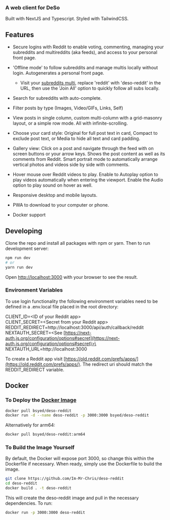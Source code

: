 ### A web client for DeSo

Built with NextJS and Typescript. Styled with TailwindCSS. 

## Features

- Secure logins with Reddit to enable voting, commenting, managing your subreddits and multireddits (aka feeds), and access to your personal front page. 

- 'Offline mode' to follow subreddits and manage multis locally without login. Autogenerates a personal front page. 
  - Visit your [subreddits multi](https://www.reddit.com/subreddits), replace 'reddit' with 'deso-reddit' in the URL, then use the 'Join All' option to quickly follow all subs locally. 

- Search for subreddits with auto-complete. 

- Filter posts by type (Images, Video/GIFs, Links, Self)  

- View posts in single column, custom multi-column with a grid-masonry layout, or a simple row mode. All with infinite-scrolling. 

- Choose your card style: Original for full post text in card, Compact to exclude post text, or Media to hide all text and card padding. 

- Gallery view: Click on a post and navigate through the feed with on screen buttons or your arrow keys. Shows the post content as well as its comments from Reddit. Smart portrait mode to automatically arrange vertical photos and videos side by side with comments. 

- Hover mouse over Reddit videos to play. Enable to Autoplay option to play videos automatically when entering the viewport. Enable the Audio option to play sound on hover as well.

- Responsive desktop and mobile layouts.  

- PWA to download to your computer or phone. 

- Docker support


## Developing

Clone the repo and install all packages with npm or yarn. Then to run development server: 

```sh
npm run dev
# or
yarn run dev
```
Open [http://localhost:3000](http://localhost:3000) with your browser to see the result.

### Environment Variables
To use login functionality the following environment variables need to be defined in a .env.local file placed in the root directory: 

CLIENT_ID=\<ID of your Reddit app>\
CLIENT_SECRET=\<Secret from your Reddit app>\
REDDIT_REDIRECT=http://localhost:3000/api/auth/callback/reddit  
NEXTAUTH_SECRET=\<See [https://next-auth.js.org/configuration/options#secret](https://next-auth.js.org/configuration/options#secret)>\
NEXTAUTH_URL=http://localhost:3000

To create a Reddit app visit [https://old.reddit.com/prefs/apps/](https://old.reddit.com/prefs/apps/). 
The redirect uri should match the REDDIT_REDIRECT variable. 


## Docker

### To Deploy the [Docker Image](https://hub.docker.com/r/bsyed/deso-reddit)

```sh
docker pull bsyed/deso-reddit
docker run -d --name deso-reddit -p 3000:3000 bsyed/deso-reddit
```

Alternatively for arm64: 

```sh
docker pull bsyed/deso-reddit:arm64
```

### To Build the Image Yourself 

By default, the Docker will expose port 3000, so change this within the
Dockerfile if necessary. When ready, simply use the Dockerfile to
build the image.

```sh
git clone https://github.com/Im-Mr-Chris/deso-reddit
cd deso-reddit
docker build . -t deso-reddit
```

This will create the deso-reddit image and pull in the necessary dependencies. To run:

```sh
docker run -p 3000:3000 deso-reddit
```

